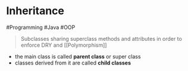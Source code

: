 # Inheritance
#Programming #Java #OOP 
> Subclasses sharing superclass methods and attributes in order to enforce DRY and [[Polymorphism]]

* the main class is called **parent class** or super class
* classes derived from it are called **child classes**